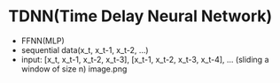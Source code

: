 # TDNN(Time Delay Neural Network)
- FFNN(MLP)
- sequential data(x_t, x_t-1, x_t-2, ...)
- input: [x_t, x_t-1, x_t-2, x_t-3], [x_t-1, x_t-2, x_t-3, x_t-4], ... (sliding a window of size n)
image.png
